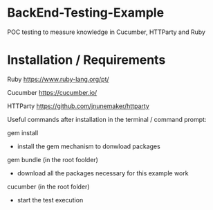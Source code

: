 # BackEnd-Testing-Example
POC testing to measure knowledge in Cucumber, HTTParty and Ruby


# Installation / Requirements

Ruby
https://www.ruby-lang.org/pt/

Cucumber
https://cucumber.io/

HTTParty
https://github.com/jnunemaker/httparty


Useful commands after installation in the terminal / command prompt:

gem install
- install the gem mechanism to donwload packages

gem bundle (in the root foolder)
- download all the packages necessary for this example work

cucumber (in the root folder)
- start the test execution
